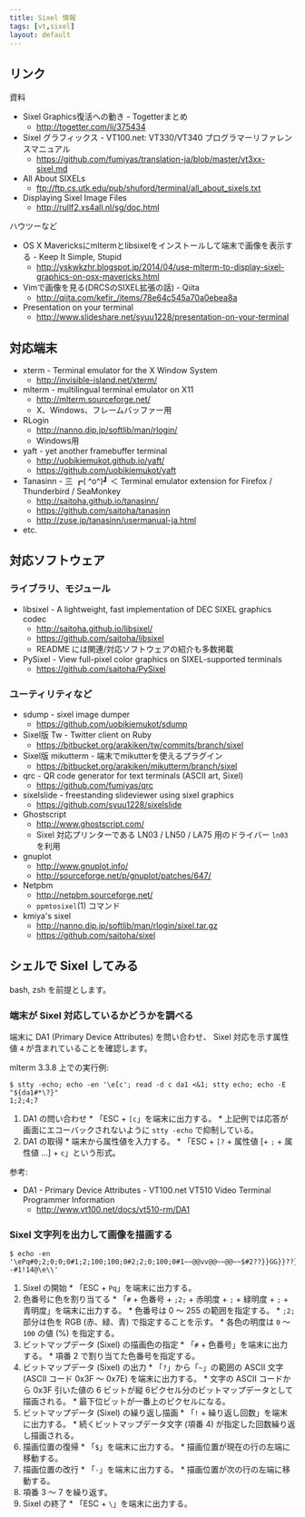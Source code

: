 ```yaml
---
title: Sixel 情報
tags: [vt,sixel]
layout: default
---
```


リンク
----------------------------------------------------------------------

資料

  * Sixel Graphics復活への動き - Togetterまとめ
    * <http://togetter.com/li/375434>
  * Sixel グラフィックス - VT100.net: VT330/VT340 プログラマーリファレンスマニュアル
    * <https://github.com/fumiyas/translation-ja/blob/master/vt3xx-sixel.md>
  * All About SIXELs
    * <ftp://ftp.cs.utk.edu/pub/shuford/terminal/all_about_sixels.txt>
  * Displaying Sixel Image Files
    * <http://rullf2.xs4all.nl/sg/doc.html>

ハウツーなど

  * OS X Mavericksにmltermとlibsixelをインストールして端末で画像を表示する - Keep It Simple, Stupid
    * <http://yskwkzhr.blogspot.jp/2014/04/use-mlterm-to-display-sixel-graphics-on-osx-mavericks.html>
  * Vimで画像を見る(DRCSのSIXEL拡張の話) - Qiita
    * <http://qiita.com/kefir_/items/78e64c545a70a0ebea8a>
  * Presentation on your terminal
    * <http://www.slideshare.net/syuu1228/presentation-on-your-terminal>

対応端末
----------------------------------------------------------------------

  * xterm - Terminal emulator for the X Window System
    * <http://invisible-island.net/xterm/>
  * mlterm - multilingual terminal emulator on X11
    * <http://mlterm.sourceforge.net/>
    * X、Windows、フレームバッファー用
  * RLogin
    * <http://nanno.dip.jp/softlib/man/rlogin/>
    * Windows用
  * yaft - yet another framebuffer terminal
    * <http://uobikiemukot.github.io/yaft/>
    * <https://github.com/uobikiemukot/yaft>
  * Tanasinn - 三 ┏( ^o^)┛ ＜ Terminal emulator extension for Firefox / Thunderbird / SeaMonkey
    * <http://saitoha.github.io/tanasinn/>
    * <https://github.com/saitoha/tanasinn>
    * <http://zuse.jp/tanasinn/usermanual-ja.html>
  * etc.

対応ソフトウェア
----------------------------------------------------------------------

### ライブラリ、モジュール

  * libsixel - A lightweight, fast implementation of DEC SIXEL graphics codec
    * <http://saitoha.github.io/libsixel/>
    * <https://github.com/saitoha/libsixel>
    * README には関連/対応ソフトウェアの紹介も多数掲載
  * PySixel - View full-pixel color graphics on SIXEL-supported terminals
    * <https://github.com/saitoha/PySixel>

### ユーティリティなど

  * sdump - sixel image dumper
    * <https://github.com/uobikiemukot/sdump>
  * Sixel版 Tw - Twitter client on Ruby
    * <https://bitbucket.org/arakiken/tw/commits/branch/sixel>
  * Sixel版 mikutterm - 端末でmikutterを使えるプラグイン
    * <https://bitbucket.org/arakiken/mikutterm/branch/sixel>
  * qrc - QR code generator for text terminals (ASCII art, Sixel)
    * <https://github.com/fumiyas/qrc>
  * sixelslide - freestanding slideviewer using sixel graphics
    * <https://github.com/syuu1228/sixelslide>
  * Ghostscript
    * <http://www.ghostscript.com/>
    * Sixel 対応プリンターである LN03 / LN50 / LA75 用のドライバー `ln03` を利用
  * gnuplot
    * <http://www.gnuplot.info/>
    * <http://sourceforge.net/p/gnuplot/patches/647/>
  * Netpbm
    * <http://netpbm.sourceforge.net/>
    * `ppmtosixel`(1) コマンド
  * kmiya's sixel
    * <http://nanno.dip.jp/softlib/man/rlogin/sixel.tar.gz>
    * <https://github.com/saitoha/sixel>

シェルで Sixel してみる
----------------------------------------------------------------------

bash, zsh を前提とします。

### 端末が Sixel 対応しているかどうかを調べる

端末に DA1 (Primary Device Attributes) を問い合わせ、
Sixel 対応を示す属性値 `4` が含まれていることを確認します。

mlterm 3.3.8 上での実行例:

```console
$ stty -echo; echo -en '\e[c'; read -d c da1 <&1; stty echo; echo -E "${da1#*\?}"
1;2;4;7
```

  1. DA1 の問い合わせ
    * 「ESC + `[c`」を端末に出力する。
    * 上記例では応答が画面にエコーバックされないように
      `stty -echo` で抑制している。
  2. DA1 の取得
    * 端末から属性値を入力する。
    * 「ESC + `[?` + 属性値 [+ `;` + 属性値 ...] + `c`」という形式。

参考:

  * DA1 - Primary Device Attributes - VT100.net VT510 Video Terminal Programmer Information
    * <http://www.vt100.net/docs/vt510-rm/DA1>

### Sixel 文字列を出力して画像を描画する

```console
$ echo -en '\ePq#0;2;0;0;0#1;2;100;100;0#2;2;0;100;0#1~~@@vv@@~~@@~~$#2??}}GG}}??}}??-#1!14@\e\\'
```

  1. Sixel の開始
    * 「ESC + `Pq`」を端末に出力する。
  2. 色番号に色を割り当てる
    * 「`#` + 色番号 + `;2;` + 赤明度 + `;` + 緑明度 + `;` + 青明度」を端末に出力する。
    * 色番号は 0 〜 255 の範囲を指定する。
    * `;2;` 部分は色を RGB (赤、緑、青) で指定することを示す。
    * 各色の明度は `0` 〜 `100` の値 (%) を指定する。
  3. ビットマップデータ (Sixel) の描画色の指定
    * 「`#` + 色番号」を端末に出力する。
    * 項番 2 で割り当てた色番号を指定する。
  4. ビットマップデータ (Sixel) の出力
    * 「`?`」から「`~`」の範囲の ASCII 文字 (ASCII コード 0x3F 〜 0x7E) を端末に出力する。
    * 文字の ASCII コードから 0x3F 引いた値の
      6 ビットが縦 6ピクセル分のビットマップデータとして描画される。
    * 最下位ビットが一番上のピクセルになる。
  5. ビットマップデータ (Sixel) の繰り返し描画
    * 「`!` + 繰り返し回数」を端末に出力する。
    * 続くビットマップデータ文字 (項番 4) が指定した回数繰り返し描画される。
  6. 描画位置の復帰
    * 「`$`」を端末に出力する。
    * 描画位置が現在の行の左端に移動する。
  7. 描画位置の改行
    * 「`-`」を端末に出力する。
    * 描画位置が次の行の左端に移動する。
  8. 項番 3 〜 7 を繰り返す。
  9. Sixel の終了
    * 「ESC + `\`」を端末に出力する。
